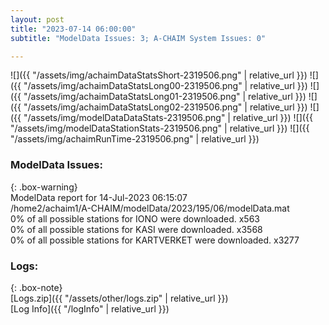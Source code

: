 ```yaml
---
layout: post
title: "2023-07-14 06:00:00"
subtitle: "ModelData Issues: 3; A-CHAIM System Issues: 0"

---
```


![]({{ "/assets/img/achaimDataStatsShort-2319506.png" | relative_url }})
![]({{ "/assets/img/achaimDataStatsLong00-2319506.png" | relative_url }})
![]({{ "/assets/img/achaimDataStatsLong01-2319506.png" | relative_url }})
![]({{ "/assets/img/achaimDataStatsLong02-2319506.png" | relative_url }})
![]({{ "/assets/img/modelDataDataStats-2319506.png" | relative_url }})
![]({{ "/assets/img/modelDataStationStats-2319506.png" | relative_url }})
![]({{ "/assets/img/achaimRunTime-2319506.png" | relative_url }})


### ModelData Issues:  
  
{: .box-warning}  
 ModelData report for 14-Jul-2023 06:15:07   
 /home2/achaim1/A-CHAIM/modelData/2023/195/06/modelData.mat   
 0% of all possible stations for IONO were downloaded. x563   
 0% of all possible stations for KASI were downloaded. x3568   
 0% of all possible stations for KARTVERKET were downloaded. x3277   
  


### Logs:  
  
{: .box-note}  
[Logs.zip]({{ "/assets/other/logs.zip" | relative_url }})  
[Log Info]({{ "/logInfo" | relative_url }})  
